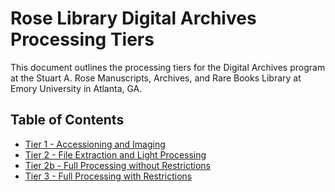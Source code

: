 # Rose Library Digital Archives Processing Tiers

This document outlines the processing tiers for the Digital Archives program at the Stuart A. Rose Manuscripts, Archives, and Rare Books Library at Emory University in Atlanta, GA. 

## Table of Contents
* [Tier 1 - Accessioning and Imaging](https://github.com/bedwards254/DAprocessingTiers/tree/master/Tier%201)
* [Tier 2 - File Extraction and Light Processing](https://github.com/bedwards254/DAprocessingTiers/tree/master/Tier%202)
* [Tier 2b - Full Processing without Restrictions](https://github.com/bedwards254/DAprocessingTiers/tree/master/Tier%202b)
* [Tier 3 - Full Processing with Restrictions](https://github.com/bedwards254/DAprocessingTiers/tree/master/Tier%203)
